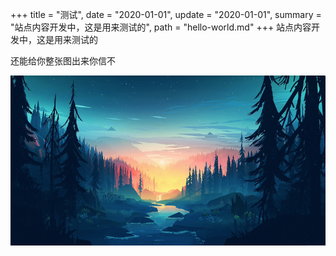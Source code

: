 +++
title = "测试",
date = "2020-01-01",
update = "2020-01-01",
summary = "站点内容开发中，这是用来测试的",
path = "hello-world.md"
+++
站点内容开发中，这是用来测试的

还能给你整张图出来你信不

![](images/test.png)